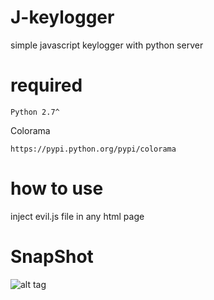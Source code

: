 # J-keylogger
simple javascript keylogger with python server 

# required
  ```
  Python 2.7^
  
  ```
  
  Colorama 
  
  ```
  https://pypi.python.org/pypi/colorama
  ```
  
# how to use
inject evil.js file in any html page 
# SnapShot
![alt tag](https://s7.postimg.org/bimuki49n/ezgif.com-gif-maker.gif)
